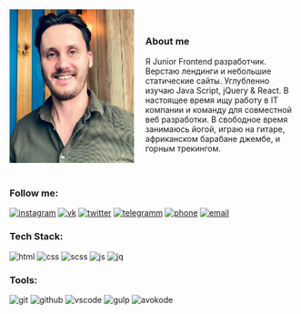 <style type="text/css">
	.myphoto {
		position:relative;
		margin: 0px 20px 20px 0px; 
		flex: 0 1 250px;
		height: 270px;	
	}
	.img {
		position: absolute;
    	width: 100%;
    	height: 100%;
    	top: 0;
    	left: 0;
    	-o-object-fit: cover;
    	object-fit: cover;
	}
	.row {
		display:flex;
		align-items:center;
	}
	.about {
		flex: 0 1 60%;
	}
</style>

<div class="row">

<div class="myphoto"><img class="img" src="img/myphoto.jpg"/></div>

<div class="about">

<h3> About me </h3>

Я Junior Frontend разработчик. Верстаю лендинги и небольшие статические сайты. Углубленно изучаю Java Script, jQuery & React.
В настоящее время ищу работу в IT компании и команду для совместной веб разработки.
В свободное время занимаюсь йогой, играю на гитаре, африканском барабане джембе,  и горным трекингом.
</div>

</div>

<h3>Follow me:</h3>

[![instagram](https://img.shields.io/badge/INSTARAM-6DB284?style=flat&logo=instagram&logoColor=B83092)](https://www.instagram.com/seignior.anlarion/)
[![vk](https://img.shields.io/badge/VKONTACTE-6DB284?style=flat&logo=vk&logoColor=5181B8)](https://vk.com/larionov66)
[![twitter](https://img.shields.io/badge/TWITTER-6DB284?style=flat&logo=twitter&logoColor=209BF3)](https://twitter.com/larionov_anton1)
[![telegramm](https://img.shields.io/badge/TELEGRAMM-6DB284?style=flat&logo=telegram&logoColor=1D97C9)](https://t.me/AntonLarionov1)
[![phone](https://img.shields.io/badge/PHONE_+7_(988)_570_72_57-6DB284?style=flat&logo=apple&logoColor=D9D9D9)](tel:+79885707257)
[![email](https://img.shields.io/badge/EMAIL_larionovanton05@gmail.com-6DB284?style=flat&logo=gmail&logoColor=F44336)](mailto:larionovanton05@gmail.com)

<h3>Tech Stack:</h3>

![html](https://img.shields.io/badge/HTML5-6DB284?style=flat&logo=html5&logoColor=E34F26)
![css](https://img.shields.io/badge/CSS3-6DB284?style=flat&logo=css3&logoColor=117B11)
![scss](https://img.shields.io/badge/SCSS-6DB284?style=flat&logo=sass&logoColor=D05385)
![js](https://img.shields.io/badge/JAVASCRIPT-6DB284?style=flat&logo=javascript&logoColor=F7E01D)
![jq](https://img.shields.io/badge/JQUERY-6DB284?style=flat&logo=jquery&logoColor=193657)

<h3>Tools:</h3>

![git](https://img.shields.io/badge/GIT-6DB284?style=flat&logo=git&logoColor=DF4C37)
![github](https://img.shields.io/badge/GITHUB-6DB284?style=flat&logo=github&logoColor=000000)
![vscode](https://img.shields.io/badge/VSCODE-6DB284?style=flat&logo=Visualstudio&logoColor=0278CB)
![gulp](https://img.shields.io/badge/GULP-6DB284?style=flat&logo=gulp&logoColor=E84C51)
![avokode](https://img.shields.io/badge/PHOTOSHOP-6DB284?style=flat&logo=adobephotoshop&logoColor=001E36)







